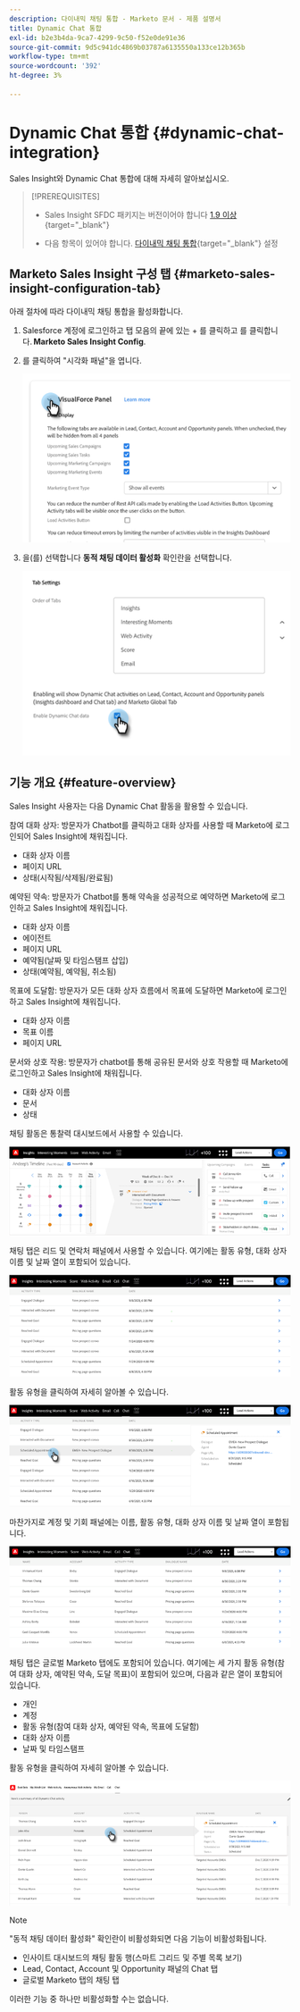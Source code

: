 ```yaml
---
description: 다이내믹 채팅 통합 - Marketo 문서 - 제품 설명서
title: Dynamic Chat 통합
exl-id: b2e3b4da-9ca7-4299-9c50-f52e0de91e36
source-git-commit: 9d5c941dc4869b03787a6135550a133ce12b365b
workflow-type: tm+mt
source-wordcount: '392'
ht-degree: 3%

---
```


# Dynamic Chat 통합 {#dynamic-chat-integration}

Sales Insight와 Dynamic Chat 통합에 대해 자세히 알아보십시오.

>[!PREREQUISITES]
>
>* Sales Insight SFDC 패키지는 버전이어야 합니다 [1.9 이상](/help/marketo/product-docs/marketo-sales-insight/msi-for-salesforce/upgrading/upgrading-your-msi-package.md){target=&quot;_blank&quot;}
>
>* 다음 항목이 있어야 합니다. [다이내믹 채팅 통합](/help/marketo/product-docs/demand-generation/dynamic-chat/dynamic-chat-overview.md){target=&quot;_blank&quot;} 설정


## Marketo Sales Insight 구성 탭 {#marketo-sales-insight-configuration-tab}

아래 절차에 따라 다이내믹 채팅 통합을 활성화합니다.

1. Salesforce 계정에 로그인하고 탭 모음의 끝에 있는 + 를 클릭하고 를 클릭합니다. **Marketo Sales Insight Config**.

1. 를 클릭하여 &quot;시각화 패널&quot;을 엽니다.

   ![](assets/dynamic-chat-integration-1.png)

1. 을(를) 선택합니다 **동적 채팅 데이터 활성화** 확인란을 선택합니다.

   ![](assets/dynamic-chat-integration-2.png)

## 기능 개요 {#feature-overview}

Sales Insight 사용자는 다음 Dynamic Chat 활동을 활용할 수 있습니다.

참여 대화 상자: 방문자가 Chatbot를 클릭하고 대화 상자를 사용할 때 Marketo에 로그인되어 Sales Insight에 채워집니다.

* 대화 상자 이름
* 페이지 URL
* 상태(시작됨/삭제됨/완료됨)

예약된 약속: 방문자가 Chatbot를 통해 약속을 성공적으로 예약하면 Marketo에 로그인하고 Sales Insight에 채워집니다.

* 대화 상자 이름
* 에이전트
* 페이지 URL
* 예약됨(날짜 및 타임스탬프 삽입)
* 상태(예약됨, 예약됨, 취소됨)

목표에 도달함: 방문자가 모든 대화 상자 흐름에서 목표에 도달하면 Marketo에 로그인하고 Sales Insight에 채워집니다.

* 대화 상자 이름
* 목표 이름
* 페이지 URL

문서와 상호 작용: 방문자가 chatbot를 통해 공유된 문서와 상호 작용할 때 Marketo에 로그인하고 Sales Insight에 채워집니다.

* 대화 상자 이름
* 문서
* 상태

채팅 활동은 통찰력 대시보드에서 사용할 수 있습니다.

![](assets/dynamic-chat-integration-3.png)

채팅 탭은 리드 및 연락처 패널에서 사용할 수 있습니다. 여기에는 활동 유형, 대화 상자 이름 및 날짜 열이 포함되어 있습니다.

![](assets/dynamic-chat-integration-4.png)

활동 유형을 클릭하여 자세히 알아볼 수 있습니다.

![](assets/dynamic-chat-integration-5.png)

마찬가지로 계정 및 기회 패널에는 이름, 활동 유형, 대화 상자 이름 및 날짜 열이 포함됩니다.

![](assets/dynamic-chat-integration-6.png)

채팅 탭은 글로벌 Marketo 탭에도 포함되어 있습니다. 여기에는 세 가지 활동 유형(참여 대화 상자, 예약된 약속, 도달 목표)이 포함되어 있으며, 다음과 같은 열이 포함되어 있습니다.

* 개인
* 계정
* 활동 유형(참여 대화 상자, 예약된 약속, 목표에 도달함)
* 대화 상자 이름
* 날짜 및 타임스탬프

활동 유형을 클릭하여 자세히 알아볼 수 있습니다.

![](assets/dynamic-chat-integration-7.png)

>[!NOTE]
>
>&quot;동적 채팅 데이터 활성화&quot; 확인란이 비활성화되면 다음 기능이 비활성화됩니다.
>
>* 인사이트 대시보드의 채팅 활동 행(스마트 그리드 및 주별 목록 보기)
>* Lead, Contact, Account 및 Opportunity 패널의 Chat 탭
>* 글로벌 Marketo 탭의 채팅 탭
>
>이러한 기능 중 하나만 비활성화할 수는 없습니다.

